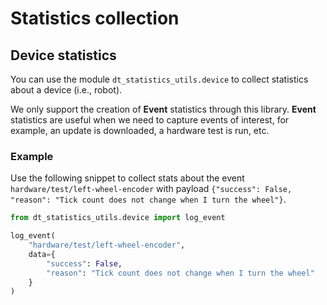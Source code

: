 # Statistics collection


## Device statistics

You can use the module `dt_statistics_utils.device` to collect statistics about a device (i.e., robot).

We only support the creation of **Event** statistics through this library.
**Event** statistics are useful when we need to capture events of interest, for example, 
an update is downloaded, a hardware test is run, etc.


### Example

Use the following snippet to collect stats about the event `hardware/test/left-wheel-encoder` 
with payload `{"success": False, "reason": "Tick count does not change when I turn the wheel"}`.

```python
from dt_statistics_utils.device import log_event

log_event(
    "hardware/test/left-wheel-encoder", 
    data={
        "success": False, 
        "reason": "Tick count does not change when I turn the wheel"
    }
)
```
